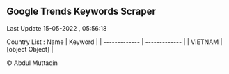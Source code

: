 

## Google Trends Keywords Scraper 
 
Last Update 15-05-2022 , 05:56:18

Country List :
 Name  | Keyword |
| ------------- | ------------- |
| VIETNAM | [object Object] |



© Abdul Muttaqin 
